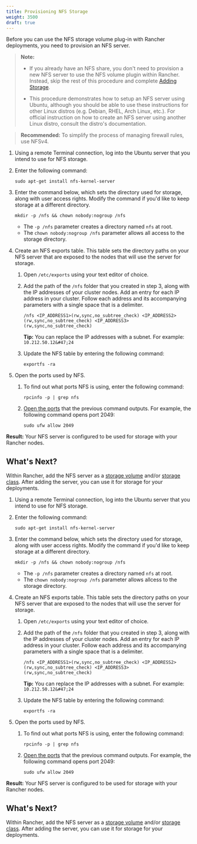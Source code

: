 ```yaml
---
title: Provisioning NFS Storage
weight: 3500
draft: true
---
```


Before you can use the NFS storage volume plug-in with Rancher deployments, you need to provision an NFS server.

>**Note:**
>
>- If you already have an NFS share, you don't need to provision a new NFS server to use the NFS volume plugin within Rancher. Instead, skip the rest of this procedure and complete [Adding Storage](../..).
>
>- This procedure demonstrates how to setup an NFS server using Ubuntu, although you should be able to use these instructions for other Linux distros (e.g. Debian, RHEL, Arch Linux, etc.). For official instruction on how to create an NFS server using another Linux distro, consult the distro's documentation.

>**Recommended:** To simplify the process of managing firewall rules, use NFSv4.

1. Using a remote Terminal connection, log into the Ubuntu server that you intend to use for NFS storage.

1. Enter the following command:

    ```
    sudo apt-get install nfs-kernel-server
    ```

1. Enter the command below, which sets the directory used for storage, along with user access rights. Modify the command if you'd like to keep storage at a different directory.

    ```
    mkdir -p /nfs && chown nobody:nogroup /nfs
    ```
    - The `-p /nfs` parameter creates a directory named `nfs` at root.
    - The `chown nobody:nogroup /nfs` parameter allows all access to the storage directory.

1. Create an NFS exports table. This table sets the directory paths on your NFS server that are exposed to the nodes that will use the server for storage.

    1. Open `/etc/exports` using your text editor of choice.
    1. Add the path of the `/nfs` folder that you created in step 3, along with the IP addresses of your cluster nodes. Add an entry for each IP address in your cluster. Follow each address and its accompanying parameters with a single space that is a delimiter.

        ```
        /nfs <IP_ADDRESS1>(rw,sync,no_subtree_check) <IP_ADDRESS2>(rw,sync,no_subtree_check) <IP_ADDRESS3>(rw,sync,no_subtree_check)
        ```

        **Tip:**  You can replace the IP addresses with a subnet. For example: `10.212.50.12&#47;24`

    1. Update the NFS table by entering the following command:

        ```
        exportfs -ra
        ```

1. Open the ports used by NFS.

    1. To find out what ports NFS is using, enter the following command:

        ```
        rpcinfo -p | grep nfs
        ```
    2. [Open the ports](https://help.ubuntu.com/lts/serverguide/firewall.html.en) that the previous command outputs. For example, the following command opens port 2049:

        ```
        sudo ufw allow 2049
        ```

**Result:** Your NFS server is configured to be used for storage with your Rancher nodes.

## What's Next?

Within Rancher, add the NFS server as a [storage volume](../../#adding-a-persistent-volume) and/or [storage class](../../#adding-storage-classes). After adding the server, you can use it for storage for your deployments.

1. Using a remote Terminal connection, log into the Ubuntu server that you intend to use for NFS storage.

1. Enter the following command:

    ```
    sudo apt-get install nfs-kernel-server
    ```

1. Enter the command below, which sets the directory used for storage, along with user access rights. Modify the command if you'd like to keep storage at a different directory.

    ```
    mkdir -p /nfs && chown nobody:nogroup /nfs
    ```
    - The `-p /nfs` parameter creates a directory named `nfs` at root.
    - The `chown nobody:nogroup /nfs` parameter allows allcess to the storage directory.

1. Create an NFS exports table. This table sets the directory paths on your NFS server that are exposed to the nodes that will use the server for storage.

    1. Open `/etc/exports` using your text editor of choice.
    1. Add the path of the `/nfs` folder that you created in step 3, along with the IP addresses of your cluster nodes. Add an entry for each IP address in your cluster. Follow each address and its accompanying parameters with a single space that is a delimiter.

        ```
        /nfs <IP_ADDRESS1>(rw,sync,no_subtree_check) <IP_ADDRESS2>(rw,sync,no_subtree_check) <IP_ADDRESS3>(rw,sync,no_subtree_check)
        ```

        **Tip:**  You can replace the IP addresses with a subnet. For example: `10.212.50.12&#47;24`

    1. Update the NFS table by entering the following command:

        ```
        exportfs -ra
        ```

1. Open the ports used by NFS.

    1. To find out what ports NFS is using, enter the following command:

        ```
        rpcinfo -p | grep nfs
        ```
    2. [Open the ports](https://help.ubuntu.com/lts/serverguide/firewall.html.en) that the previous command outputs. For example, the following command opens port 2049:

        ```
        sudo ufw allow 2049
        ```

**Result:** Your NFS server is configured to be used for storage with your Rancher nodes.

## What's Next?

Within Rancher, add the NFS server as a [storage volume](../../#adding-a-persistent-volume) and/or [storage class](../../#adding-storage-classes). After adding the server, you can use it for storage for your deployments.

